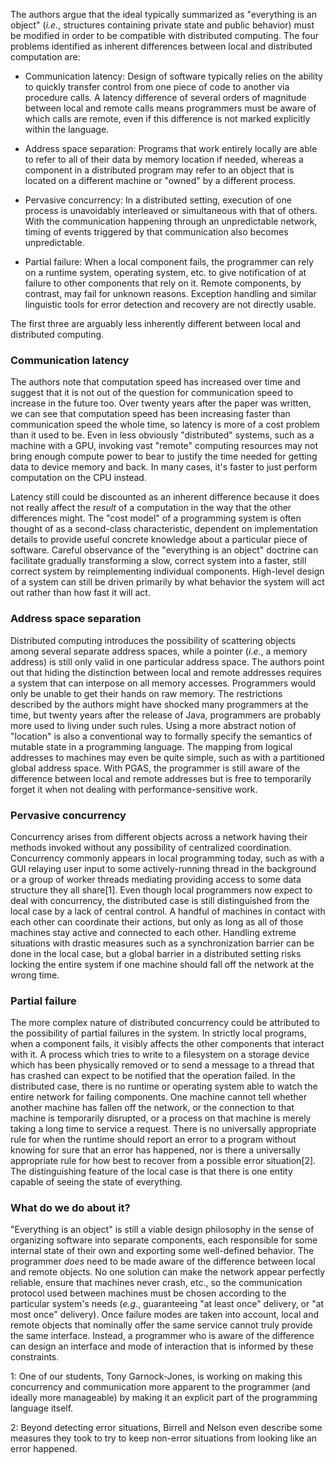 The authors argue that the ideal typically summarized as "everything is an object"
(*i.e.*, structures containing private state and public behavior)
must be modified in order to be compatible with distributed computing.
The four problems identified as inherent differences between local and distributed computation are:

* Communication latency:
Design of software typically relies on the ability to quickly transfer control from one piece of code to another via procedure calls.
A latency difference of several orders of magnitude between local and remote calls means
programmers must be aware of which calls are remote,
even if this difference is not marked explicitly within the language.

* Address space separation:
Programs that work entirely locally are able to refer to all of their data by memory location if needed,
whereas a component in a distributed program may refer to an object that is located on a different machine or "owned" by a different process.

* Pervasive concurrency:
In a distributed setting, execution of one process is unavoidably interleaved or simultaneous with that of others.
With the communication happening through an unpredictable network,
timing of events triggered by that communication also becomes unpredictable.

* Partial failure:
When a local component fails, the programmer can rely on a runtime system, operating system, etc.
to give notification of at failure to other components that rely on it.
Remote components, by contrast, may fail for unknown reasons.
Exception handling and similar linguistic tools for error detection and recovery are not directly usable.

The first three are arguably less inherently different between local and distributed computing.

### Communication latency

The authors note that computation speed has increased over time
and suggest that it is not out of the question for communication speed to increase in the future too.
Over twenty years after the paper was written,
we can see that computation speed has been increasing faster than communication speed the whole time,
so latency is more of a cost problem than it used to be.
Even in less obviously "distributed" systems, such as a machine with a GPU,
invoking vast "remote" computing resources may not bring enough compute power to bear
to justify the time needed for getting data to device memory and back.
In many cases, it's faster to just perform computation on the CPU instead.

Latency still could be discounted as an inherent difference
because it does not really affect the *result* of a computation
in the way that the other differences might.
The "cost model" of a programming system is often thought of as a second-class characteristic,
dependent on implementation details to provide useful concrete knowledge about a particular piece of software.
Careful observance of the "everything is an object" doctrine can facilitate gradually transforming a slow, correct system into a faster, still correct system
by reimplementing individual components.
High-level design of a system can still be driven primarily by
what behavior the system will act out
rather than how fast it will act.

### Address space separation

Distributed computing introduces the possibility of scattering objects among several separate address spaces,
while a pointer (*i.e.*, a memory address) is still only valid in one particular address space.
The authors point out that hiding the distinction between local and remote addresses
requires a system that can interpose on all memory accesses.
Programmers would only be unable to get their hands on raw memory.
The restrictions described by the authors might have shocked many programmers at the time,
but twenty years after the release of Java,
programmers are probably more used to living under such rules.
Using a more abstract notion of "location" is also a conventional way to formally specify the semantics of mutable state in a programming language.
The mapping from logical addresses to machines may even be quite simple,
such as with a partitioned global address space.
With PGAS, the programmer is still aware of the difference between local and remote addresses
but is free to temporarily forget it when not dealing with performance-sensitive work.

### Pervasive concurrency

Concurrency arises from different objects across a network having their methods invoked without any possibility of centralized coordination.
Concurrency commonly appears in local programming today,
such as with a GUI relaying user input to some actively-running thread in the background
or a group of worker threads mediating providing access to some data structure they all share[1].
Even though local programmers now expect to deal with concurrency,
the distributed case is still distinguished from the local case by a lack of central control.
A handful of machines in contact with each other can coordinate their actions,
but only as long as all of those machines stay active and connected to each other.
Handling extreme situations with drastic measures such as a synchronization barrier
can be done in the local case,
but a global barrier in a distributed setting risks locking the entire system
if one machine should fall off the network at the wrong time.

### Partial failure

The more complex nature of distributed concurrency could be attributed to the possibility of partial failures in the system.
In strictly local programs, when a component fails, it visibly affects the other components that interact with it.
A process which tries to write to a filesystem on a storage device which has been physically removed
or to send a message to a thread that has crashed
can expect to be notified that the operation failed.
In the distributed case, there is no runtime or operating system able to watch the entire network for failing components.
One machine cannot tell whether another machine has fallen off the network,
or the connection to that machine is temporarily disrupted,
or a process on that machine is merely taking a long time to service a request.
There is no universally appropriate rule for when the runtime should report an error to a program without knowing for sure that an error has happened,
nor is there a universally appropriate rule for how best to recover from a possible error situation[2].
The distinguishing feature of the local case is that there is one entity capable of seeing the state of everything.

### What do we do about it?

"Everything is an object" is still a viable design philosophy in the sense of organizing software into separate components,
each responsible for some internal state of their own and exporting some well-defined behavior.
The programmer *does* need to be made aware of the difference between local and remote objects.
No one solution can make the network appear perfectly reliable,
ensure that machines never crash, etc.,
so the communication protocol used between machines must be chosen according to the particular system's needs
(*e.g.*, guaranteeing "at least once" delivery, or "at most once" delivery).
Once failure modes are taken into account, local and remote objects that nominally offer the same service
cannot truly provide the same interface.
Instead, a programmer who is aware of the difference can design an interface and mode of interaction that is informed by these constraints.


1: One of our students, Tony Garnock-Jones, is working on making this concurrency and communication more apparent to the programmer (and ideally more manageable) by making it an explicit part of the programming language itself.

2: Beyond detecting error situations, Birrell and Nelson even describe some measures they took to try to keep non-error situations from looking like an error happened.
